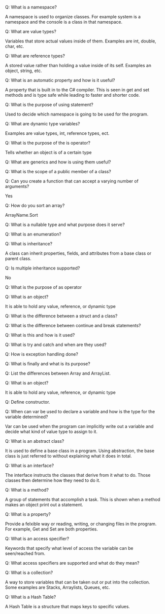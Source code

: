 Q: What is a namespace?

A namespace is used to organize classes. For example system is a namespace and the console is a class in that namespace.

Q: What are value types?

Variables that store actual values inside of them. Examples are int, double, char, etc.

Q: What are reference types?

A stored value rather than holding a value inside of its self. Examples an object, string, etc.

Q: What is an automatic property and how is it useful?

A property that is built in to the C# compiler. This is seen in get and set methods and is type safe while leading to faster and shorter code.

Q: What is the purpose of using statement?

Used to decide which namespace is going to be used for the program.

Q: What are dynamic type variables?

Examples are value types, int, reference types, ect. 

Q: What is the purpose of the is operator?

Tells whether an object is of a certain type

Q: What are generics and how is using them useful?

 

Q: What is the scope of a public member of a class?



Q: Can you create a function that can accept a varying number of arguments?

Yes

Q: How do you sort an array?

ArrayName.Sort 

Q: What is a nullable type and what purpose does it serve?



Q: What is an enumeration?
 

Q: What is inheritance?

A class can inherit properties, fields, and attributes from a base class or parent class.


Q: Is multiple inheritance supported?

No

Q: What is the purpose of as operator


Q: What is an object?

It is able to hold any value, reference, or dynamic type

Q: What is the difference between a struct and a class?


Q: What is the difference between continue and break statements?


Q: What is this and how is it used?


Q: What is try and catch and when are they used?


Q: How is exception handling done?


Q: What is finally and what is its purpose?


Q: List the differences between Array and ArrayList.



Q: What is an object?

It is able to hold any value, reference, or dynamic type


Q: Define constructor.


Q: When can var be used to declare a variable and how is the type for the variable determined?

Var can be used when the program can implicitly write out a variable and decide what kind of value type to assign to it.

Q: What is an abstract class?

It is used to define a base class in a program. Using abstraction, the base class is just referred to without explaining what it does in total.


Q: What is an interface?

The interface instructs the classes that derive from it what to do. Those classes then determine how they need to do it.


Q: What is a method?

A group of statements that accomplish a task. This is shown when a method makes an object print out a statement.


Q: What is a property?

 Provide a felxible way or reading, writing, or changing files in the program. For example, Get and Set are both properties.


Q: What is an access specifier?

Keywords that specify what level of access the variable can be seen/reached from.


Q: What access specifiers are supported and what do they mean?




Q: What is a collection?

A way to store variables that can be taken out or put into the collection. Some examples are Stacks, Arraylists, Queues, etc.

Q: What is a Hash Table?

A Hash Table is a structure that maps keys to specific values.
